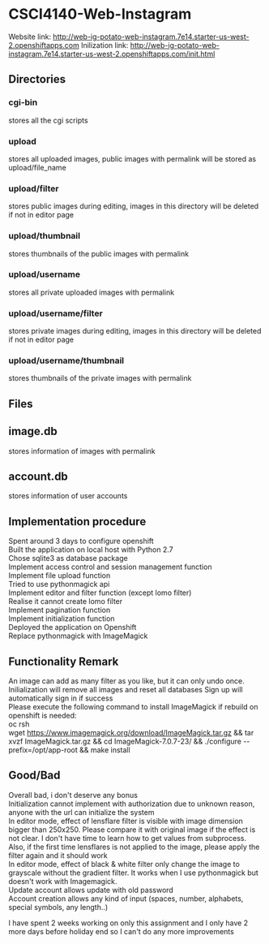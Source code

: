 # CSCI4140-Web-Instagram
Website link: http://web-ig-potato-web-instagram.7e14.starter-us-west-2.openshiftapps.com
Inilization link: http://web-ig-potato-web-instagram.7e14.starter-us-west-2.openshiftapps.com/init.html

## Directories
### cgi-bin
stores all the cgi scripts
### upload
stores all uploaded images, public images with permalink will be stored as upload/file_name
### upload/filter
stores public images during editing, images in this directory will be deleted if not in editor page
### upload/thumbnail
stores thumbnails of the public images with permalink
### upload/username
stores all private uploaded images with permalink
### upload/username/filter
stores private images during editing, images in this directory will be deleted if not in editor page
### upload/username/thumbnail
stores thumbnails of the private images with permalink

## Files
## image.db
stores information of images with permalink
## account.db
stores information of user accounts

## Implementation procedure
Spent around 3 days to configure openshift  
Built the application on local host with Python 2.7  
Chose sqlite3 as database package  
Implement access control and session management function  
Implement file upload function  
Tried to use pythonmagick api  
Implement editor and filter function (except lomo filter)  
Realise it cannot create lomo filter  
Implement pagination function  
Implement initialization function  
Deployed the application on Openshift  
Replace pythonmagick with ImageMagick  

## Functionality Remark
An image can add as many filter as you like, but it can only undo once.
Inilialization will remove all images and reset all databases
Sign up will automatically sign in if success  
Please execute the following command to install ImageMagick if rebuild on openshift is needed:  
oc rsh <pod>  
wget https://www.imagemagick.org/download/ImageMagick.tar.gz && tar xvzf ImageMagick.tar.gz && cd ImageMagick-7.0.7-23/ && ./configure --prefix=/opt/app-root && make install  

## Good/Bad
Overall bad, i don't deserve any bonus  
Initialization cannot implement with authorization due to unknown reason, anyone with the url can initialize the system  
In editor mode, effect of lensflare filter is visible with image dimension bigger than 250x250. Please compare it with original image if the effect is not clear. I don't have time to learn how to get values from subprocess. Also, if the first time lensflares is not applied to the image, please apply the filter again and it should work  
In editor mode, effect of black & white filter only change the image to grayscale without the gradient filter. It works when I use pythonmagick but doesn't work with Imagemagick.  
Update account allows update with old password  
Account creation allows any kind of input (spaces, number, alphabets, special symbols, any length..)  

I have spent 2 weeks working on only this assignment and I only have 2 more days before holiday end so I can't do any more improvements
